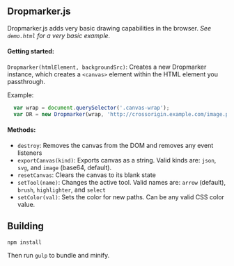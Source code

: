 ## Dropmarker.js

Dropmarker.js adds very basic drawing capabilities in the browser. *See `demo.html` for a very basic example.*

#### Getting started:

`Dropmarker(htmlElement, backgroundSrc)`: Creates a new Dropmarker instance, which creates a `<canvas>` element within the HTML element you passthrough.

Example:

```js
  var wrap = document.querySelector('.canvas-wrap');
  var DR = new Dropmarker(wrap, 'http://crossorigin.example.com/image.png');
```

#### Methods:

- `destroy`: Removes the canvas from the DOM and removes any event listeners
- `exportCanvas(kind)`: Exports canvas as a string. Valid kinds are: `json`, `svg`, and `image` (base64, default).
- `resetCanvas`: Clears the canvas to its blank state
- `setTool(name)`: Changes the active tool. Valid names are: `arrow` (default), `brush`, `highlighter`, and `select`
- `setColor(val)`: Sets the color for new paths. Can be any valid CSS color value.

## Building

```
npm install
```

Then run `gulp` to bundle and minify.